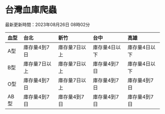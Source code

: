 # 台灣血庫爬蟲

最新更新時間：2023年08月26日 08時02分

| 血型   | 台北      | 新竹      | 台中      | 高雄      |
|:-----|:--------|:--------|:--------|:--------|
| A型   | 庫存量4到7日 | 庫存量7日以上 | 庫存量4日以下 | 庫存量4日以下 |
| B型   | 庫存量7日以上 | 庫存量7日以上 | 庫存量4到7日 | 庫存量4日以下 |
| O型   | 庫存量4到7日 | 庫存量7日以上 | 庫存量4到7日 | 庫存量4到7日 |
| AB型  | 庫存量4到7日 | 庫存量4到7日 | 庫存量4到7日 | 庫存量4到7日 |